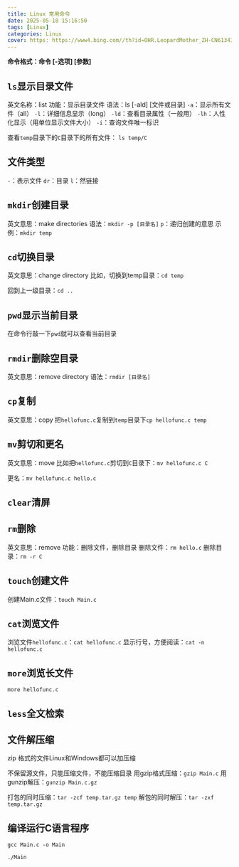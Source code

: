 ```yaml
---
title: Linux 常用命令
date: 2025-05-18 15:16:50
tags: [Linux]
categories: Linux
cover: https: https://www4.bing.com//th?id=OHR.LeopardMother_ZH-CN6134353524_UHD.jpg
---
```




**命令格式：命令 [-选项] [参数]**

## `ls`显示目录文件

英文名称：list
	功能：显示目录文件
	语法：ls [-ald] [文件或目录]
	`-a`：显示所有文件（all）
	`-l`：详细信息显示（long）
	`-ld`：查看目录属性（一般用）
	`-lh`：人性化显示（用单位显示文件大小）
	`-i`：查询文件唯一标识

查看`temp`目录下的`C`目录下的所有文件：
`ls temp/C`

## 文件类型

`-`：表示文件
	`dr`：目录
	`l`：然链接

## `mkdir`创建目录

英文意思：make directories
	语法：`mkdir -p [目录名]`
	`p`：递归创建的意思
	示例：`mkdir temp`

## `cd`切换目录

英文意思：change directory
	比如，切换到temp目录：`cd temp`

回到上一级目录：`cd ..`

## `pwd`显示当前目录

在命令行敲一下`pwd`就可以查看当前目录

## `rmdir`删除空目录

英文意思：remove directory
	语法：`rmdir [目录名]`

## `cp`复制

英文意思：copy
	把`hellofunc.c`复制到`temp`目录下`cp hellofunc.c temp`

## `mv`剪切和更名

英文意思：move
	比如把`hellofunc.c`剪切到`C`目录下：`mv hellofunc.c C`

更名：`mv hellofunc.c hello.c`

## `clear`清屏

## `rm`删除

英文意思：remove
	功能：删除文件，删除目录
	删除文件：`rm hello.c`
	删除目录：`rm -r C`

## `touch`创建文件

创建Main.c文件：`touch Main.c`

## `cat`浏览文件

浏览文件`hellofunc.c`：`cat hellofunc.c`
	显示行号，方便阅读：`cat -n hellofunc.c`

## `more`浏览长文件

`more hellofunc.c`

## `less`全文检索

## 文件解压缩

zip 格式的文件Linux和Windows都可以加压缩



不保留源文件，只能压缩文件，不能压缩目录
	用gzip格式压缩：`gzip Main.c`
	用gunzip解压：`gunzip Main.c.gz`

打包的同时压缩：`tar -zcf temp.tar.gz temp`
	解包的同时解压：`tar -zxf temp.tar.gz`

## 编译运行C语言程序

`gcc Main.c -o Main`

`./Main`



